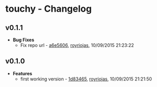 
# touchy - Changelog
## v0.1.1
- **Bug Fixes**
  - Fix repo url - [a6e5606]( https://github.com/royriojas/touchy/commit/a6e5606 ), [royriojas](https://github.com/royriojas), 10/09/2015 21:23:22

    
## v0.1.0
- **Features**
  - first working version - [1d83465]( https://github.com/royriojas/touchy/commit/1d83465 ), [royriojas](https://github.com/royriojas), 10/09/2015 21:21:50

    
